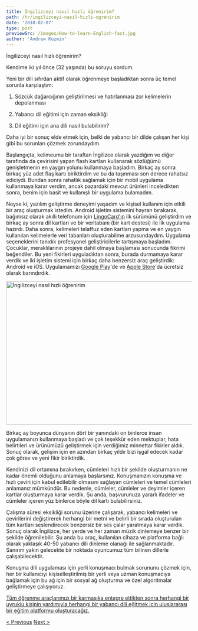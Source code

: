 ```yaml
---
title: İngilizceyi nasıl hızlı öğrenirim?
path: /tr/ingilizceyi-nasil-hizli-ogrenirim
date: '2018-02-07'
type: post
previewSrc: /images/How-to-learn-English-fast.jpg
author: 'Andrew Kuzmin'
---
```


İngilizceyi nasıl hızlı öğrenirim?

Kendime iki yıl önce (32 yaşında) bu soruyu sordum.

Yeni bir dili sıfırdan aktif olarak öğrenmeye başladıktan sonra üç temel sorunla karşılaştım:

1. Sözcük dağarcığının geliştirilmesi ve hatırlanması zor kelimelerin depolanması

2. Yabancı dil eğitimi için zaman eksikliği

3. Dil eğitimi için ana dili nasıl bulabilirim?

Daha iyi bir sonuç elde etmek için, belki de yabancı bir dilde çalışan her kişi gibi bu sorunları çözmek zorundaydım.

Başlangıçta, kelimeumu bir taraftan İngilizce olarak yazdığım ve diğer tarafında da çevirisini yapan flash kartları kullanarak sözlüğümü genişletmenin en yaygın yolunu kullanmaya başladım. Birkaç ay sonra birkaç yüz adet flaş kartı biriktirdim ve bu da taşınması son derece rahatsız ediciydi. Bundan sonra rahatlık sağlamak için bir mobil uygulama kullanmaya karar verdim, ancak pazardaki mevcut ürünleri inceledikten sonra, benim için basit ve kullanışlı bir uygulama bulamadım.

Neyse ki, yazılım geliştirme deneyimi yaşadım ve kişisel kullanım için etkili bir araç oluşturmak istedim. Android işletim sistemini hayran bırakarak, bağımsız olarak akıllı telefonum için <a href="https://lingocard.com" target="_blank" rel="noopener">LingoCard'ın</a> ilk sürümünü geliştirdim ve birkaç ay sonra dil kartları ve bir veritabanı (bir kart destesi) ile ilk uygulama hazırdı. Daha sonra, kelimeleri telaffuz eden kartları yapma ve en yaygın kullanılan kelimelerle veri tabanları oluşturabilme arzusundaydım. Uygulama seçeneklerini tanıdık profesyonel geliştiricilerle tartışmaya başladım. Çocuklar, meraklılarının projeye dahil olmaya başlaması sonucunda fikrimi beğendiler. Bu yeni fikirleri uyguladıktan sonra, burada durmamaya karar verdik ve iki işletim sistemi için birkaç daha benzersiz araç geliştirdik: Android ve iOS. Uygulamamızı <a href="https://play.google.com/store/apps/details?id=com.lingocard.lingocard" target="_blank" rel="noopener">Google Play</a>'de ve <a href="https://itunes.apple.com/us/app/lingocard/id1217076835?mt=8" target="_blank" rel="noopener">Apple Store</a>'da ücretsiz olarak barındırdık.

<img class="aligncenter wp-image-5587" src="../images/2018/01/LigoCard-App-small.png" alt="İngilizceyi nasıl hızlı öğrenirim" width="973" height="388" />

Birkaç ay boyunca dünyanın dört bir yanındaki on binlerce insan uygulamanızı kullanmaya başladı ve çok teşekkür eden mektuplar, hata belirtileri ve ürünümüzü geliştirmek için verdiğimiz minnettar fikirler aldık. Sonuç olarak, gelişim için en azından birkaç yıldır bizi işgal edecek kadar çok görev ve yeni fikir biriktirdik.

Kendinizi dil ortamına bırakırken, cümleleri hızlı bir şekilde oluşturmanın ne kadar önemli olduğunu anlamaya başlarsınız. Konuşmanızın konuşma ve hızlı çeviri için kabul edilebilir olmasını sağlayan cümleleri ve temel cümleleri anlamanız mümkündür. Bu nedenle, cümleler, cümleler ve deyimler içeren kartlar oluşturmaya karar verdik. Şu anda, başvurunuza yararlı ifadeler ve cümleler içeren yüz binlerce böyle dil kartı bulabilirsiniz.

Çalışma süresi eksikliği sorunu üzerine çalışarak, yabancı kelimeleri ve çevirilerini değiştirerek herhangi bir metni ve belirli bir sırada oluşturulan tüm kartları seslendirecek benzersiz bir ses çalar yaratmaya karar verdik. Sonuç olarak İngilizce, her yerde ve her zaman müzik dinlemeye benzer bir şekilde öğrenilebilir. Şu anda bu araç, kullanılan cihaza ve platforma bağlı olarak yaklaşık 40-50 yabancı dili dinleme olanağı ile sağlanmaktadır. Sanırım yakın gelecekte bir noktada oyuncumuz tüm bilinen dillerle çalışabilecektir.

Konuşma dili uygulaması için yerli konuşmacı bulmak sorununu çözmek için, her bir kullanıcıyı kişiselleştirilmiş bir yerli veya uzman konuşmacıya bağlamak için bu ağ için bir sosyal ağ oluşturma ve özel algoritmalar geliştirmeye çalışıyoruz.

<a href="https://lingocard.com" target="_blank" rel="noopener">Tüm öğrenme araçlarımızı bir karmaşıka entegre ettikten sonra herhangi bir uyruklu kişinin yardımıyla herhangi bir yabancı dili eğitmek için uluslararası bir eğitim platformu oluşturacağız.</a>

<a href="/tr/egitimi-icin-ana-dili-konusanlar-nasil-bulunur">< Previous</a> <a href="/tr/dil-kartlari">Next ></a>

